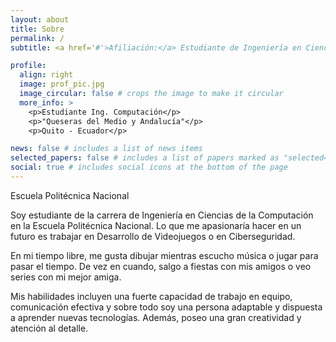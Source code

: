 ```yaml
---
layout: about
title: Sobre
permalink: /
subtitle: <a href='#'>Afiliación:</a> Estudiante de Ingeniería en Ciencias de la Computación.

profile:
  align: right
  image: prof_pic.jpg
  image_circular: false # crops the image to make it circular
  more_info: >
    <p>Estudiante Ing. Computación</p>
    <p>"Queseras del Medio y Andalucía"</p>
    <p>Quito - Ecuador</p>

news: false # includes a list of news items
selected_papers: false # includes a list of papers marked as "selected={true}"
social: true # includes social icons at the bottom of the page
---
```

Escuela Politécnica Nacional

Soy estudiante de la carrera de Ingeniería en Ciencias de la Computación en la Escuela Politécnica Nacional. Lo que me apasionaría hacer en un futuro es trabajar en Desarrollo de Videojuegos o en Ciberseguridad.

En mi tiempo libre, me gusta dibujar mientras escucho música o jugar para pasar el tiempo. De vez en cuando, salgo a fiestas con mis amigos o veo series con mi mejor amiga.

Mis habilidades incluyen una fuerte capacidad de trabajo en equipo, comunicación efectiva y sobre todo soy una persona adaptable y dispuesta a aprender nuevas tecnologías. Además, poseo una gran creatividad y atención al detalle.